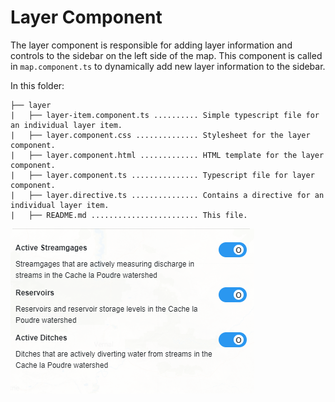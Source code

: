 # Layer Component #

The layer component is responsible for adding layer information and controls to the sidebar on the left side of the map. This component is called in `map.component.ts` to dynamically add new layer information to the sidebar.

In this folder:

```
├── layer
|   ├── layer-item.component.ts .......... Simple typescript file for an individual layer item.
|   ├── layer.component.css .............. Stylesheet for the layer component.
|   ├── layer.component.html ............. HTML template for the layer component.
|   ├── layer.component.ts ............... Typescript file for layer component.
|   ├── layer.directive.ts ............... Contains a directive for an individual layer item.
|   ├── README.md ........................ This file.
```

![layer-example](../../../../../doc/images/layer.png)

